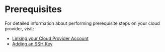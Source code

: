 # Prerequisites

For detailed information about performing prerequisite steps on your cloud provider, visit:

* [Linking your Cloud Provider Account](cloud/prerequisites/cloud_accounts/index.md)
* [Adding an SSH Key](cloud/prerequisites/ssh_key.md)
